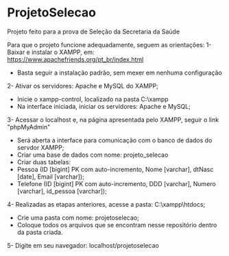 # ProjetoSelecao
Projeto feito para a prova de Seleção da Secretaria da Saúde

Para que o projeto funcione adequadamente, seguem as orientações:
1- Baixar e instalar o XAMPP, em: https://www.apachefriends.org/pt_br/index.html
- Basta seguir a instalação padrão, sem mexer em nenhuma configuração

2- Ativar os servidores: Apache e MySQL do XAMPP;
- Inicie o xampp-control, localizado na pasta C:\xampp
- Na interface iniciada, iniciar os servidores: Apache e MySQL;

3- Acessar o localhost e, na página apresentada pelo XAMPP, seguir o link "phpMyAdmin"
- Será aberta a interface para comunicação com o banco de dados do servdor XAMPP;
- Criar uma base de dados com nome: projeto_selecao
- Criar duas tabelas:
- Pessoa (ID [bigint] PK com auto-incremento, Nome [varchar], dtNasc [date], Email [varchar]);
- Telefone (ID [bigint] PK com auto-incremento, DDD [varchar], Numero [varchar], id_pessoa [varchar]);

4- Realizadas as etapas anteriores, acesse a pasta: C:\xampp\htdocs;
- Crie uma pasta com nome: projetoselecao;
- Coloque todos os arquivos que se encontram nesse repositório dentro da pasta criada.

5- Digite em seu navegador: localhost/projetoselecao

